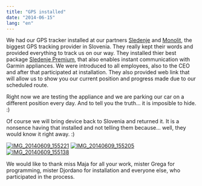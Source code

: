 ```yaml
---
title: "GPS installed"
date: "2014-06-15"
lang: "en"
---
```


We had our GPS tracker installed at our partners [Sledenje](http://sledenje.com/ "Sledenje") and [Monolit](http://www.monolitmap.si/ "Monolit"), the biggest GPS tracking provider in Slovenia. They really kept their words and provided everything to track us on our way. They installed thier best package [Sledenje Premium](http://sledenje.com/storitve_paketi_premium.php "Sledenje Premium"), that also enables instant communication with Garmin appliances. We were introduced to all employees, also to the CEO and after that participated at installation. They also provided web link that will allow us to show you our current position and progress made due to our scheduled route.

Right now we are testing the appliance and we are parking our car on a different position every day. And to tell you the truth... it is imposible to hide. :)

Of course we will bring device back to Slovenia and returned it. It is a nonsence having that installed and not telling them because... well, they would know it right away. :)

[![IMG_20140609_155221](images/IMG_20140609_155221-300x225.jpg)](http://gremovmongolijo.com/wp-content/uploads/2014/06/IMG_20140609_155221.jpg) [![IMG_20140609_155205](images/IMG_20140609_155205-300x225.jpg)](http://gremovmongolijo.com/wp-content/uploads/2014/06/IMG_20140609_155205.jpg) [![IMG_20140609_155138](images/IMG_20140609_155138-300x225.jpg)](http://gremovmongolijo.com/wp-content/uploads/2014/06/IMG_20140609_155138.jpg)

We would like to thank miss Maja for all your work, mister Grega for programming, mister Djordano for installation and everyone else, who participated in the process.
